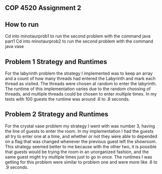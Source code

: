 ## COP 4520 Assignment 2

## How to run 
Cd into minotaurprob1 to run the second problem with the command java part1
Cd into minotaurprob2 to run the second problem with the command java vase

## Problem 1 Strategy and Runtimes
For the labyrinth problem the strategy I implemented was to keep an array and a count of how many threads had entered the Labyrinth and mark each thread as visited. The threads were chosen at random to enter the labyrinth. The runtime of this implementation varies due to the random choosing of threads, and multiple threads could be chosen to enter multiple times. In my tests with 100 guests the runtime was around .6 to .8 seconds. 


## Problem 2 Strategy and Runtimes
For the crystal vase problem my strategy I went with was number 3, having the line of guests to enter the room. In my implementation I had the guests all try to enter one at a time, and whether or not they were able to depended on a flag that was changed whenever the previous guest left the showroom. 
This strategy seemed better to me because with the other two, it is possible that guests would be trying the room in an unorganized fashion, and the same guest might try multiple times just to go in once. The runtimes I was getting for this problem were similar to problem one and were more like .6 to .9 seconds. 


